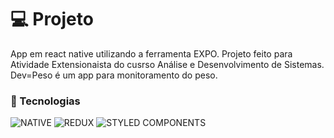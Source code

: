 # 💻 Projeto

App em react native utilizando a ferramenta EXPO. Projeto feito para Atividade Extensionaista do cusrso Análise e Desenvolvimento de Sistemas. Dev=Peso é um app para monitoramento do peso.


### 🧱 Tecnologias

![NATIVE](https://img.shields.io/badge/React_Native-20232A?style=for-the-badge&logo=react&logoColor=61DAFB) ![REDUX](https://img.shields.io/badge/Redux-593D88?style=for-the-badge&logo=redux&logoColor=whit)
![STYLED COMPONENTS](https://img.shields.io/badge/styled--components-DB7093?style=for-the-badge&logo=styled-components&logoColor=white)
